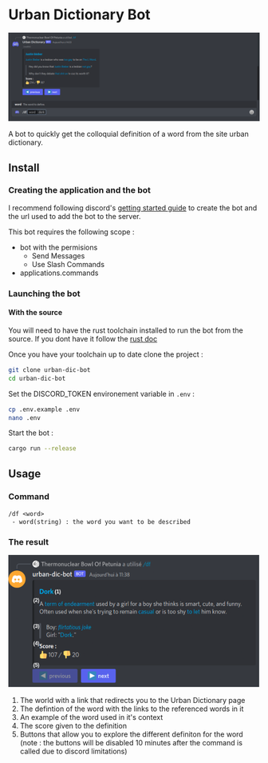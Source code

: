 # Urban Dictionary Bot

![An example of the bot](assets/example.png)

A bot to quickly get the colloquial definition of a word from the site urban dictionary.

## Install 

### Creating the application and the bot

I recommend following discord's [getting started guide](https://discord.com/developers/docs/getting-started) to create the bot and the url used to add the bot to the server.

This bot requires the following scope : 
- bot with the permisions
    - Send Messages
    - Use Slash Commands
- applications.commands

### Launching the bot

#### With the source

You will need to have the rust toolchain installed to run the bot from the source. If you dont have it follow the [rust doc](https://www.rust-lang.org/tools/install)

Once you have your toolchain up to date clone the project :
```sh
git clone urban-dic-bot
cd urban-dic-bot
```
Set the DISCORD_TOKEN environement variable in `.env` :
```sh
cp .env.example .env
nano .env
```
Start the bot : 
```sh
cargo run --release
```

## Usage 

### Command

```
/df <word>
 - word(string) : the word you want to be described
```
### The result

![](assets/result.png)

1. The world with a link that redirects you to the Urban Dictionary page
2. The defintion of the word with the links to the referenced words in it
3. An example of the word used in it's context
4. The score given to the definition 
5. Buttons that allow you to explore the different definiton for the word (note : the buttons will be disabled 10 minutes after the command is called due to discord limitations)

